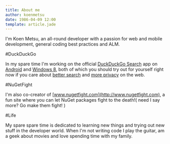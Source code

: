 ```yaml
---
title: About me
author: koenmetsu
date: 1986-04-09 12:00
template: article.jade
---
```

I'm Koen Metsu, an all-round developer with a passion for web and mobile development, general coding best practices and ALM. 

#DuckDuckGo

In my spare time I'm working on the official [DuckDuckGo Search](http://duckduckgo.com/about) app on [Android](https://play.google.com/store/apps/details?id=com.duckduckgo.mobile.android&feature=nav_result#?t=W251bGwsMSwxLDMsImNvbS5kdWNrZHVja2dvLm1vYmlsZS5hbmRyb2lkIl0.) and [Windows 8](http://apps.microsoft.com/windows/app/duckduckgo/d526ba1b-a065-4cb9-a6c6-bf30f6123e2b), both of which you should try out for yourself right now if you care about [better search](http://dontbubble.us/) and [more privacy](http://donttrack.us/) on the web. 

#NuGetFight

I'm also co-creator of [www.nugetfight.com](http://www.nugetfight.com), a fun site where you can let NuGet packages fight to the death!( need I say more? Go make them fight! )

#Life

My spare spare time is dedicated to learning new things and trying out new stuff in the developer world. When I'm not writing code I play the guitar, am a geek about movies and love spending time with my family.
